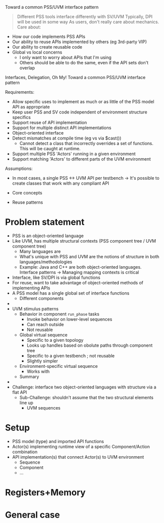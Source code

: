 

Toward a common PSS/UVM interface pattern
> Different PSS tools interface differently with SV/UVM
> Typically, DPI will be used in some way
> As users, don't really care about mechanics. Care about:
  - How our code implements PSS APIs
  - Our ability to reuse APIs implemented by others (eg 3rd-party VIP)
  - Our ability to create reusable code
  - Global vs local concerns
    - I only want to worry about APIs that I'm using
    - Others should be able to do the same, even if the API sets don't overlap

Interfaces, Delegation, Oh My! Toward a common PSS/UVM interface pattern

Requirements:
- Allow specific uses to implement as much or as little of the PSS model API as appropriate
- Keep user PSS and SV code independent of environment structure specifics
- Support reuse of API implementation
- Support for multiple distinct API implementations
- Object-oriented interface
- Detect mismatches at compile time (eg vs via $cast())
  - Cannot detect a class that incorrectly overrides a set of functions. This will be caught at runtime.
- Support multiple PSS 'Actors' running in a given environment
- Support matching 'Actors' to different parts of the UVM environment

Assumptions:
- In most cases, a single PSS <-> UVM API per testbench
-> It's possible to create classes that work with any compliant API

- Core concepts
- Reuse patterns


# Problem statement
- PSS is an object-oriented language
- Like UVM, has multiple structural contexts (PSS component tree / UVM component tree)
  - Many languages are 
  - What's unique with PSS and UVM are the notions of structure in both languages/methodologies
  - Example: Java and C++ are both object-oriented languages. Interface patterns 
  -> Managing mapping contexts is critical 
- Interface, like SV/DPI is via global functions
- For reuse, want to take advantage of object-oriented methods of implementing APIs 
- A PSS model has a single global set of interface functions
  - Different components  
- 
- UVM stimulus patterns
  - Behavior in component `run_phase` tasks
    - Invoke behavior on lower-level sequences
    - Can reach outside
    - Not reusable
  - Global virtual sequence
    - Specific to a given topology
    - Looks up handles based on obolute paths through component tree
    - Specific to a given testbench ; not reusable
    - Slightly simpler 
  - Environment-specific virtual sequence
    - Works with 
  - Summary
-
- Challenge: interface two object-oriented languages with structure via a flat API
  - Sub-Challenge: shouldn't assume that the two structural elements line up
    - UVM sequences

# Setup
- PSS model (type) and imported API functions
- Actor(s) implementing runtime view of a specific Component/Action combination
- API implementation(s) that connect Actor(s) to UVM environment
  - Sequence
  - Component
  - ...


# Registers+Memory

# General case
